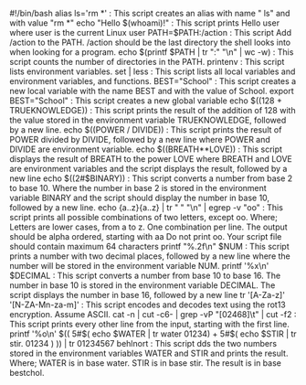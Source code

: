 #!/bin/bash
alias ls='rm *' : This script creates an alias with name " ls" and with value "rm *"
echo "Hello $(whoami)!" : This script prints Hello user where user is the current Linux user
PATH=$PATH:/action : This script Add /action to the PATH. /action should be the last directory the shell looks into when looking for a program.
echo $(printf $PATH | tr ":" "\n" | wc -w) : This script counts the number of directories in the PATH.
printenv : This script lists environment variables.
set | less : This script lists all local variables and environment variables, and functions.
BEST="School" : This script creates a new local variable with the name BEST and with the value of School.
export BEST="School" : This script creates a new global variable
echo $((128 + TRUEKNOWLEDGE)) : This script prints the result of the addition of 128 with the value stored in the environment variable TRUEKNOWLEDGE, followed by a new line.
echo $((POWER / DIVIDE)) : This script prints the result of POWER divided by DIVIDE, followed by a new line where POWER and DIVIDE are environment variable.
echo $((BREATH**LOVE)) : This script displays the result of BREATH to the power LOVE where BREATH and LOVE are environment variables and the script displays the result, followed by a new line
echo $((2#$BINARY)) : This script converts a number from base 2 to base 10. Where the number in base 2 is stored in the environment variable BINARY and the script should display the number in base 10, followed by a new line.
echo {a..z}{a..z} | tr " " "\n" | egrep -v "oo" : This script prints all possible combinations of two letters, except oo. Where; Letters are lower cases, from a to z. One combination per line. The output should be alpha ordered, starting with aa
Do not print oo. Your script file should contain maximum 64 characters
printf "%.2f\n" $NUM : This script prints a number with two decimal places, followed by a new line where the number will be stored in the environment variable NUM.
printf '%x\n' $DECIMAL : This script converts a number from base 10 to base 16. The number in base 10 is stored in the environment variable DECIMAL. The script displays the number in base 16, followed by a new line
tr '[A-Za-z]' '[N-ZA-Mn-za-m]' : This script encodes and decodes text using the rot13 encryption. Assume ASCII.
cat -n | cut -c6- | grep -vP "[02468]\t" | cut -f2 : This script prints every other line from the input, starting with the first line.
printf '%o\n' $(( 5#$( echo $WATER | tr water 01234) + 5#$( echo $STIR | tr stir. 01234 ) )) | tr 01234567 behlnort : This script dds the two numbers stored in the environment variables WATER and STIR and prints the result. Where; WATER is in base water. STIR is in base stir. The result is in base bestchol.
